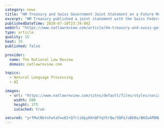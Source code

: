 ```yaml
---
category: news
title: "HM Treasury and Swiss Government Joint Statement on a Future Mutual Recognition Agreement"
excerpt: "HM Treasury published a joint statement with the Swiss Federal Department of Finance on deepening co-operation in the financial services sector (the Statement). The Statement sets out t"
publishedDateTime: 2020-07-10T23:34:00Z
webUrl: "https://www.natlawreview.com/article/hm-treasury-and-swiss-government-joint-statement-future-mutual-recognition-agreement"
type: article
quality: 15
heat: 15
published: false

provider:
  name: The National Law Review
  domain: natlawreview.com

topics:
  - Natural Language Processing
  - AI

images:
  - url: "https://www.natlawreview.com/sites/default/files/styles/social_media/public/article/aux/14024/switzerland_flag_800_5026_1_0.jpg?itok=ZysRIljB"
    width: 500
    height: 375
    isCached: true

secured: "yrfMuCNbtnFwtaFwuQ1+Q7riiOpyOXnQFYqY5rQw/5QPaJsBD8a/BHZw4PBNW7UePXIPTmu6k7PQiUqX4EHYpvBQnDVm9O9kGfPKQ/QQmHo41Ldv9GGVZfk2ROAkkNPWNLrsK/GpdczAS3uhYMs9Oe1iKj8kyQqk8T39l2kJBOE6yWOixly2L8ebkFVwy/CO++UysB2cHEwyPSQ2nnPOU6vEr/BZHXYOIpKYebb2r9S550LU7VkzZpWvGiw/YO1trgOCYxQpCYVq07zk7Gv/IrctPmrNoxET8ZDmaGM0p+Maas+bnQ3cE1oYUsu1NliiOm9jrz0WZlIqVyHhQAhjyA==;8rP8iMiymn6FJ6YwdpnGUg=="
---
```


